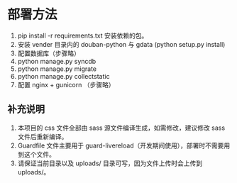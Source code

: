 # 部署方法

1. pip install -r requirements.txt 安装依赖的包。
2. 安装 vender 目录内的 douban-python 与 gdata (python setup.py install)
3. 配置数据库（步骤略）
4. python manage.py syncdb
5. python manage.py migrate
6. python manage.py collectstatic
7. 配置 nginx + gunicorn （步骤略）

## 补充说明

1. 本项目的 css 文件全部由 sass 源文件编译生成，如需修改，建议修改 sass 文件后重新编译。
2. Guardfile 文件主要用于 guard-livereload（开发期间使用），部署时不需要用到这个文件。
3. 请保证当前目录以及 uploads/ 目录可写，因为文件上传时会上传到 uploads/。
